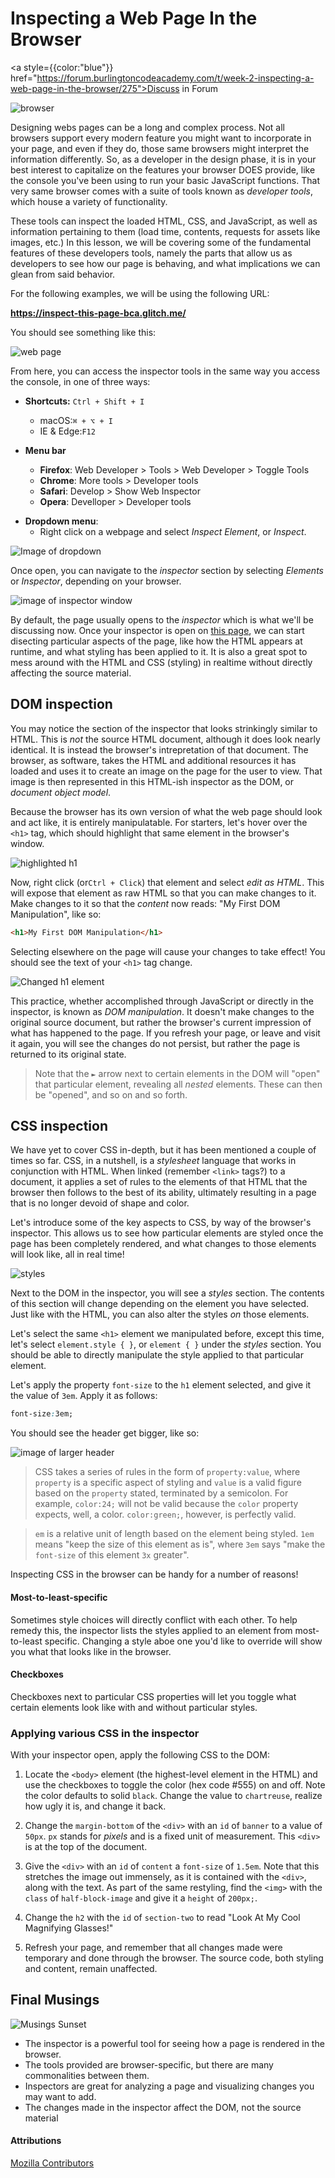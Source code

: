 # Inspecting a Web Page In the Browser

<a style={{color:"blue"}} href="https://forum.burlingtoncodeacademy.com/t/week-2-inspecting-a-web-page-in-the-browser/275">Discuss in Forum</a>

![browser](https://res.cloudinary.com/btvca/image/upload/v1602079780/gui-2311259_1280_f4l8ua.png)

Designing webs pages can be a long and complex process. Not all browsers support every modern feature you might want to incorporate in your page, and even if they do, those same browsers might interpret the information differently. So, as a developer in the design phase, it is in your best interest to capitalize on the features your browser DOES provide, like the console you've been using to run your basic JavaScript functions. That very same browser comes with a suite of tools known as *developer tools*, which house a variety of functionality. 

These tools can inspect the loaded HTML, CSS, and JavaScript, as well as information pertaining to them (load time, contents, requests for assets like images, etc.) In this lesson, we will be covering some of the fundamental features of these developers tools, namely the parts that allow us as developers to see how our page is behaving, and what implications we can glean from said behavior.

For the following examples, we will be using the following URL:

**https://inspect-this-page-bca.glitch.me/**

You should see something like this:

![web page](https://res.cloudinary.com/btvca/image/upload/v1602172631/inspect0_tmgp5z.png)

From here, you can access the inspector tools in the same way you access the console, in one of three ways:

* **Shortcuts:** `Ctrl + Shift + I`
    - macOS:`⌘ + ⌥ + I`
    - IE & Edge:`F12`

* **Menu bar**
    - **Firefox**: Web Developer > Tools > Web Developer > Toggle Tools
    - **Chrome**: More tools > Developer tools
    - **Safari**: Develop > Show Web Inspector
    - **Opera**: Develloper > Developer tools

- **Dropdown menu**: 
    - Right click on a webpage and select *Inspect Element*, or *Inspect*. 

![Image of dropdown](https://res.cloudinary.com/btvca/image/upload/v1602172628/inspect1_wha75v.png)


Once open, you can navigate to the *inspector* section by selecting *Elements* or *Inspector*, depending on your browser. 

![image of inspector window](https://res.cloudinary.com/btvca/image/upload/v1602172629/inspect2_fyqcog.png)

By default, the page usually opens to the *inspector* which is what we'll be discussing now. Once your inspector is open on [this page](https://inspect-this-page-bca.glitch.me/
), we can start disecting particular aspects of the page, like how the HTML appears at runtime, and what styling has been applied to it. It is also a great spot to mess around with the HTML and CSS (styling) in realtime without directly affecting the source material. 

## DOM inspection
You may notice the section of the inspector that looks strinkingly similar to HTML. This is *not* the source HTML document, although it does look nearly identical. It is instead the browser's intrepretation of that document. The browser, as software, takes the HTML and additional resources it has loaded and uses it to create an image on the page for the user to view. That image is then represented in this HTML-ish inspector as the DOM, or *document object model*. 

Because the browser has its own version of what the web page should look and act like, it is entirely manipulatable. For starters, let's hover over the `<h1>` tag, which should highlight that same element in the browser's window.

![highlighted h1](https://res.cloudinary.com/btvca/image/upload/v1602172629/inspect3_yuciae.png)

Now, right click (or`Ctrl + Click`) that element and select *edit as HTML*. This will expose that element as raw HTML so that you can make changes to it. Make changes to it so that the *content* now reads: "My First DOM Manipulation", like so:

```html
<h1>My First DOM Manipulation</h1>
```
Selecting elsewhere on the page will cause your changes to take effect! You should see the text of your `<h1>` tag change. 

![Changed h1 element](https://res.cloudinary.com/btvca/image/upload/v1602172628/inspect4_cdvyix.png)

This practice, whether accomplished through JavaScript or directly in the inspector, is known as *DOM manipulation*. It doesn't make changes to the original source document, but rather the browser's current impression of what has happened to the page. If you refresh your page, or leave and visit it again, you will see the changes do not persist, but rather the page is returned to its original state.   

>Note that the `►` arrow next to certain elements in the DOM will "open" that particular element, revealing all *nested* elements. These can then be "opened", and so on and so forth. 

## CSS inspection
We have yet to cover CSS in-depth, but it has been mentioned a couple of times so far. CSS, in a nutshell, is a *stylesheet* language that works in conjunction with HTML. When linked (remember `<link>` tags?) to a document, it applies a set of rules to the elements of that HTML that the browser then follows to the best of its ability, ultimately resulting in a page that is no longer devoid of shape and color. 

Let's introduce some of the key aspects to CSS, by way of the browser's inspector.  This allows us to see how particular elements are styled once the page has been completely rendered, and what changes to those elements will look like, all in real time! 

![styles](https://res.cloudinary.com/btvca/image/upload/v1602172631/inspect5_hscys5.png)

Next to the DOM in the inspector, you will see a *styles* section. The contents of this section will change depending on the element you have selected. Just like with the HTML, you can also alter the styles *on* those elements. 

Let's select the same `<h1>` element we manipulated before, except this time, let's select `element.style { }`, or `element { }`  under the *styles* section. You should be able to directly manipulate the style applied to that particular element.

Let's apply the property `font-size` to the `h1` element selected, and give it the value of `3em`. Apply it as follows:

```css
font-size:3em;
```
 You should see the header get bigger, like so:

![image of larger header](https://res.cloudinary.com/btvca/image/upload/v1602172631/inspect6_hzhf0b.png)

> CSS takes a series of rules in the form of `property:value`, where `property` is a specific aspect of styling and `value` is a valid figure based on the `property` stated, terminated by a semicolon. For example, `color:24;` will not be valid because the `color` property expects, well, a color. `color:green;`, however, is perfectly valid.

>`em` is a relative unit of length based on the element being styled. `1em` means "keep the size of this element as is", where `3em` says "make the `font-size` of this element `3x` greater".

Inspecting CSS in the browser can be handy for a number of reasons! 

#### Most-to-least-specific
Sometimes style choices will directly conflict with each other. To help remedy this, the inspector lists the styles applied to an element from most-to-least specific. Changing a style aboe one you'd like to override will show you what that looks like in the browser.

#### Checkboxes
Checkboxes next to particular CSS properties will let you toggle what certain elements look like with and without particular styles.

### Applying various CSS in the inspector
With your inspector open, apply the following CSS to the DOM:

1) Locate the `<body>` element (the highest-level element in the HTML) and use the checkboxes to toggle the color (hex code #555) on and off. Note the color defaults to solid `black`. Change the value to `chartreuse`, realize how ugly it is, and change it back.

2) Change the `margin-bottom` of the `<div>` with an `id` of `banner` to a value of `50px`. `px` stands for *pixels* and is a fixed unit of measurement. This `<div>` is at the top of the document. 

3) Give the `<div>` with an `id` of `content` a `font-size` of `1.5em`. Note that this stretches the image out immensely, as it is contained with the `<div>`, along with the text. As part of the same restyling, find the `<img>` with the `class` of `half-block-image` and give it a `height` of `200px;`.

4) Change the `h2` with the `id` of `section-two` to read "Look At My Cool Magnifying Glasses!" 

5) Refresh your page, and remember that all changes made were temporary and done through the browser. The source code, both styling and content, remain unaffected.

## Final Musings

![Musings Sunset](https://res.cloudinary.com/btvca/image/upload/c_scale,w_1080/v1599682636/sunset-1211475_1280_xtjrjn.png)

- The inspector is a powerful tool for seeing how a page is rendered in the browser. 
- The tools provided are browser-specific, but there are many commonalities between them.
- Inspectors are great for analyzing a page and visualizing changes you may want to add.
- The changes made in the inspector affect the DOM, not the source material

#### Attributions
[Mozilla Contributors](https://developer.mozilla.org/en-US/docs/Learn/Common_questions/What_are_browser_developer_tools)